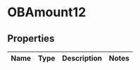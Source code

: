 
# OBAmount12

## Properties
Name | Type | Description | Notes
------------ | ------------- | ------------- | -------------




